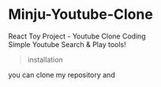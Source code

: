 # Minju-Youtube-Clone
React Toy Project - Youtube Clone Coding  
Simple Youtube Search & Play tools!

> installation

you can clone my repository and 


